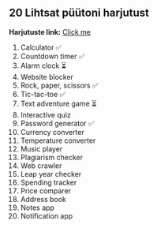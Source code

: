 ## 20 Lihtsat püütoni harjutust 

**Harjutuste link:** [Click me](https://www.indeed.com/career-advice/career-development/beginner-projects-for-python) 
 
1. Calculator ✅
2. Countdown timer ✅
3. Alarm clock ⏳
4. Website blocker
5. Rock, paper, scissors ✅
6. Tic-tac-toe ✅
7. Text adventure game ⏳
8. Interactive quiz
9. Password generator ✅
10. Currency converter
11. Temperature converter
12. Music player
13. Plagiarism checker
14. Web crawler
15. Leap year checker
16. Spending tracker
17. Price comparer
18. Address book
19. Notes app
20. Notification app
